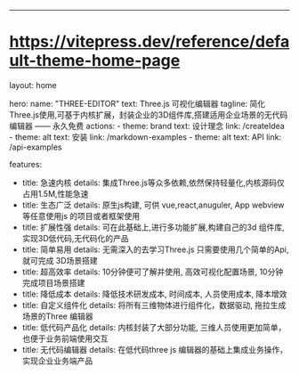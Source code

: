 ---
# https://vitepress.dev/reference/default-theme-home-page
layout: home

hero:
  name: "THREE-EDITOR"
  text: Three.js 可视化编辑器
  tagline: 简化Three.js使用,可基于内核扩展，封装企业的3D组件库,搭建适用企业场景的无代码编辑器 —— 永久免费
  actions:
    - theme: brand
      text: 设计理念
      link: /createIdea
    - theme: alt
      text: 安装
      link: /markdown-examples
    - theme: alt
      text: API
      link: /api-examples

features:
  - title: 急速内核
    details: 集成Three.js等众多依赖,依然保持轻量化,内核源码仅占用1.5M,性能急速
  - title: 生态广泛
    details: 原生js构建, 可供 vue,react,anuguler, App webview 等任意使用js 的项目或者框架使用
  - title: 扩展性强
    details: 可在此基础上,进行多功能扩展,构建自己的3d 组件库,实现3D低代码,无代码化的产品
  - title: 简单易用
    details: 无需深入的去学习Three.js 只需要使用几个简单的Api, 就可完成 3D场景搭建
  - title: 超高效率
    details: 10分钟便可了解并使用, 高效可视化配置场景, 10分钟完成项目场景搭建
  - title: 降低成本
    details: 降低技术研发成本, 时间成本, 人员使用成本, 降本增效
  - title: 自定义组件化
    details: 将所有三维物体进行组件化，数据驱动, 拖拉生成场景的Three 编辑器
  - title: 低代码产品化
    details: 内核封装了大部分功能, 三维人员使用更加简单，也便于业务前端使用交互
  - title: 无代码编辑器
    details: 在低代码three js 编辑器的基础上集成业务操作，实现企业业务端产品

